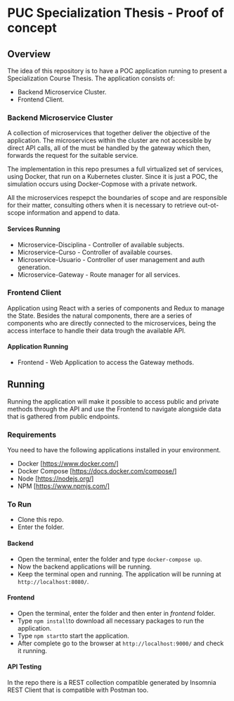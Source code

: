 # PUC Specialization Thesis - Proof of concept

## Overview
The idea of this repository is to have a POC application running to present a Specialization Course Thesis.
The application consists of:
- Backend Microservice Cluster.
- Frontend Client.

### Backend Microservice Cluster
A collection of microservices that together deliver the objective of the application.
The microservices within the cluster are not accessible by direct API calls, all of the must be handled by the gateway which then, forwards the request for the suitable service.

The implementation in this repo presumes a full virtualized set of services, using Docker, that run on a Kubernetes cluster. Since it is just a POC, the simulation occurs using Docker-Copmose with a private network.

All the microservices respepct the boundaries of scope and are responsible for their matter, consulting others when it is necessary to retrieve out-ot-scope information and append to data.

#### Services Running
- Microservice-Disciplina - Controller of available subjects.
- Microservice-Curso - Controller of available courses.
- Microservice-Usuario - Controller of user management and auth generation.
- Microservice-Gateway - Route manager for all services.

### Frontend Client
Application using React with a series of components and Redux to manage the State. Besides the natural components, there are a series of components who are directly connected to the microservices, being the access interface to handle their data trough the available API.

#### Application Running
- Frontend - Web Application to access the Gateway methods.

## Running
Running the application will make it possible to access public and private methods through the API and use the Frontend to navigate alongside data that is gathered from public endpoints.

### Requirements
You need to have the following applications installed in your environment.
- Docker [https://www.docker.com/]
- Docker Compose [https://docs.docker.com/compose/]
- Node [https://nodejs.org/]
- NPM [https://www.npmjs.com/]

### To Run
- Clone this repo.
- Enter the folder.

#### Backend
- Open the terminal, enter the folder and type `docker-compose up`.
- Now the backend applications will be running.
- Keep the terminal open and running. The application will be running at `http://localhost:8080/`.

#### Frontend
- Open the terminal, enter the folder and then enter in *frontend* folder.
- Type `npm install`to download all necessary packages to run the application.
- Type `npm start`to start the application.
- After complete go to the browser at `http://localhost:9000/` and check it running.

#### API Testing
In the repo there is a REST collection compatible generated by Insomnia REST Client that is compatible with Postman too.

